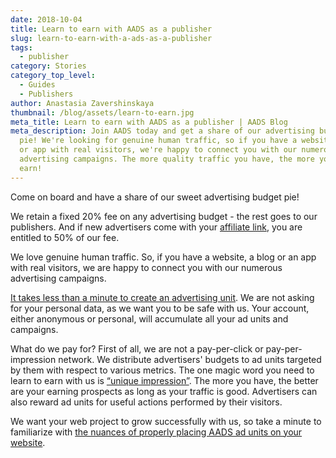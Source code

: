 ```yaml
---
date: 2018-10-04
title: Learn to earn with AADS as a publisher
slug: learn-to-earn-with-a-ads-as-a-publisher
tags:
  - publisher
category: Stories
category_top_level:
  - Guides
  - Publishers
author: Anastasia Zavershinskaya
thumbnail: /blog/assets/learn-to-earn.jpg
meta_title: Learn to earn with AADS as a publisher | AADS Blog
meta_description: Join AADS today and get a share of our advertising budget
  pie! We're looking for genuine human traffic, so if you have a website, blog
  or app with real visitors, we're happy to connect you with our numerous
  advertising campaigns. The more quality traffic you have, the more you can
  earn!
---
```

Come on board and have a share of our sweet advertising budget pie! 

We retain a fixed 20% fee on any advertising budget - the rest goes to our publishers. And if new advertisers come with your [affiliate link](https://aads.com/blog/2018-10-04-become-our-affiliate-partner-and-take-50-of-our-fees/), you are entitled to 50% of our fee.

We love genuine human traffic. So, if you have a website, a blog or an app with real visitors, we are happy to connect you with our numerous advertising campaigns. 

[It takes less than a minute to create an advertising unit](https://aads.com/ad_units/new). We are not asking for your personal data, as we want you to be safe with us. Your account, either anonymous or personal, will accumulate all your ad units and campaigns.

What do we pay for? First of all, we are not a pay-per-click or pay-per-impression network. We distribute advertisers' budgets to ad units targeted by them with respect to various metrics. The one magic word you need to learn to earn with us is [“unique impression”](https://aads.com/blog/2018-10-04-counting-unique-impressions/). The more you have, the better are your earning prospects as long as your traffic is good. Advertisers can also reward ad units for useful actions performed by their visitors.

We want your web project to grow successfully with us, so take a minute to familiarize with [the nuances of properly placing AADS ad units on your website](https://aads.com/blog/2019-06-17-how-to-place-an-ad-unit-code-correctly/).

